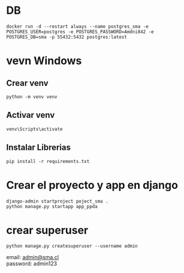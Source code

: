 # DB
```
docker run -d --restart always --name postgres_sma -e POSTGRES_USER=postgres -e POSTGRES_PASSWORD=Amdni842 -e POSTGRES_DB=sma -p 55432:5432 postgres:latest
```

# vevn Windows
## Crear venv
```
python -m venv venv
```
## Activar venv
```
venv\Scripts\activate
```

## Instalar Librerias
```
pip install -r requirements.txt
```

# Crear el proyecto y app en django
```
django-admin startproject poject_sma .
python manage.py startapp app_ppda
```

# crear superuser
```
python manage.py createsuperuser --username admin
```
email: admin@sma.cl  
password: admin123  
